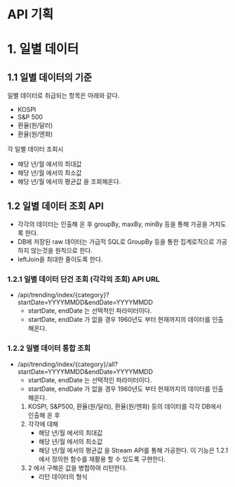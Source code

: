 # API 기획
# 1. 일별 데이터
## 1.1 일별 데이터의 기준 
일별 데이터로 취급되는 항목은 아래와 같다.
- KOSPI
- S&P 500
- 환율(원/달러)
- 환율(원/엔화)

각 일별 데이터 조회시
- 해당 년/월 에서의 최대값
- 해당 년/월 에서의 최소값
- 해당 년/월 에서의 평균값
을 조회해온다.

## 1.2 일별 데이터 조회 API
- 각각의 데이터는 인출해 온 후 groupBy, maxBy, minBy 등을 통해 가공을 거치도록 한다.
- DB에 저장된 raw 데이터는 가급적 SQL로 GroupBy 등을 통한 집계로직으로 가공하지 않는것을 원칙으로 한다.
- leftJoin을 최대한 줄이도록 한다.

### 1.2.1 일별 데이터 단건 조회 (각각의 조회) API URL
- /api/trending/index/{category}?startDate=YYYYMMDD&endDate=YYYYMMDD
    - startDate, endDate 는 선택적인 파라미터이다.
    - startDate, endDate 가 없을 경우 1960년도 부터 현재까지의 데이터를 인출해온다.

### 1.2.2 일별 데이터 통합 조회 
- /api/trending/index/{category}/all?startDate=YYYYMMDD&endDate=YYYYMMDD
    - startDate, endDate 는 선택적인 파라미터이다.
    - startDate, endDate 가 없을 경우 1960년도 부터 현재까지의 데이터를 인출해온다.
    1. KOSPI, S&P500, 환율(원/달러), 환율(원/엔화) 등의 데이터를 각각 DB에서 인출해 온 후
    2. 각각에 대해 
        - 해당 년/월 에서의 최대값
        - 해당 년/월 에서의 최소값
        - 해당 년/월 에서의 평균값
        을 Stream API를 통해 가공한다. 이 기능은 1.2.1 에서 정의한 함수를 재활용 할 수 있도록 구현한다.
    3. 2 에서 구해온 값을 병합하여 리턴한다.
        - 리턴 데이터의 형식
        

